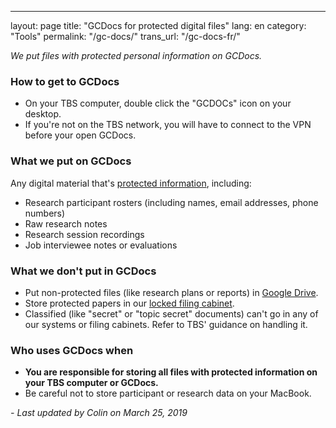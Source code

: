 
---
layout: page
title:  "GCDocs for protected digital files"
lang: en
category: "Tools"
permalink: "/gc-docs/"
trans_url: "/gc-docs-fr/"

*We put files with protected personal information on GCDocs.*

### How to get to GCDocs
- On your TBS computer, double click the "GCDOCs" icon on your desktop.
- If you're not on the TBS network, you will have to connect to the VPN before your open GCDocs.

### What we put on GCDocs
Any digital material that's [protected information]({{site.baseurl}}/privacy), including:
- Research participant rosters (including names, email addresses, phone numbers)
- Raw research notes
- Research session recordings
- Job interviewee notes or evaluations

### What we don't put in GCDocs
- Put non-protected files (like research plans or reports) in [Google Drive]({{site.baseurl}}/google-drive).
- Store protected papers in our [locked filing cabinet]({{site.baseurl}}/protected-files).
- Classified (like "secret" or "topic secret" documents) can't go in any of our systems or filing cabinets. Refer to TBS' guidance on handling it.

### Who uses GCDocs when
- **You are responsible for storing all files with protected information on your TBS computer or GCDocs.**
- Be careful not to store participant or research data on your MacBook.

_- Last updated by Colin on March 25, 2019_

